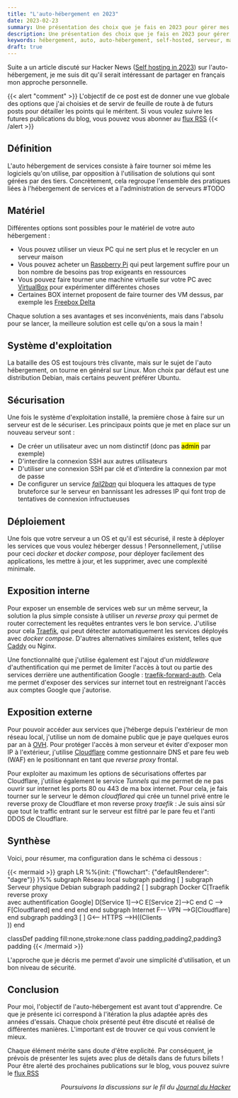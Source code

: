 ```yaml
---
title: "L'auto-hébergement en 2023"
date: 2023-02-23
summary: Une présentation des choix que je fais en 2023 pour gérer mes services auto hébergés
description: Une présentation des choix que je fais en 2023 pour gérer mes services auto hébergés
keywords: hébergement, auto, auto-hébergement, self-hosted, serveur, maison
draft: true
---
```


Suite a un article discuté sur Hacker News ([Self hosting in 2023](https://news.ycombinator.com/item?id=34860655)) sur l'auto-hébergement, je me suis dit qu'il serait intéressant de partager en français mon approche personnelle.

{{< alert "comment" >}}
L'objectif de ce post est de donner une vue globale des options que j'ai choisies et de servir de feuille de route à de futurs posts pour détailler les points qui le méritent. Si vous voulez suivre les futures publications du blog, vous pouvez vous abonner au [flux RSS](https://www.cosmecharlier.fr/index.xml)
{{< /alert >}}

## Définition

L'auto hébergement de services consiste à faire tourner soi même les logiciels qu'on utilise, par opposition à l'utilisation de solutions qui sont gérées par des tiers. Concrètement, cela regroupe l'ensemble des pratiques liées à l'hébergement de services et a l'administration de serveurs #TODO

## Matériel

Différentes options sont possibles pour le matériel de votre auto hébergement :
- Vous pouvez utiliser un vieux PC qui ne sert plus et le recycler en un serveur maison
- Vous pouvez acheter un [Raspberry Pi](https://www.kubii.fr/40-cartes-raspberry-pi) qui peut largement suffire pour un bon nombre de besoins pas trop exigeants en ressources
- Vous pouvez faire tourner une machine virtuelle sur votre PC avec [VirtualBox](https://www.virtualbox.org/) pour expérimenter différentes choses
- Certaines BOX internet proposent de faire tourner des VM dessus, par exemple les [Freebox Delta](https://portail.free.fr/nouveautes/freebox-delta-les-vms-machines-virtuelles-disponibles-pour-tous-les-utilisateurs-et-utilisatrices-dune-freebox-delta-ou-delta-s/)

Chaque solution a ses avantages et ses inconvénients, mais dans l'absolu pour se lancer, la meilleure solution est celle qu'on a sous la main !

## Système d'exploitation

La bataille des OS est toujours très clivante, mais sur le sujet de l'auto hébergement, on tourne en général sur Linux. Mon choix par défaut est une distribution Debian, mais certains peuvent préférer Ubuntu.

## Sécurisation

Une fois le système d'exploitation installé, la première chose à faire sur un serveur est de le sécuriser. Les principaux points que je met en place sur un nouveau serveur sont :
- De créer un utilisateur avec un nom distinctif (donc pas <mark>admin</mark> par exemple)
- D'interdire la connexion SSH aux autres utilisateurs
- D'utiliser une connexion SSH par clé et d'interdire la connexion par mot de passe
- De configurer un service [*fail2ban*](https://www.fail2ban.org/wiki/index.php/Main_Page) qui bloquera les attaques de type bruteforce sur le serveur en bannissant les adresses IP qui font trop de tentatives de connexion infructueuses

## Déploiement

Une fois que votre serveur a un OS et qu'il est sécurisé, il reste à déployer les services que vous voulez héberger dessus !
Personnellement, j'utilise pour ceci *docker* et *docker compose*, pour déployer facilement des applications, les mettre à jour, et les supprimer, avec une complexité minimale.

## Exposition interne

Pour exposer un ensemble de services web sur un même serveur, la solution la plus simple consiste à utiliser un *reverse proxy* qui permet de router correctement les requêtes entrantes vers le bon service.
J'utilise pour cela [Traefik](https://github.com/traefik/traefik), qui peut détecter automatiquement les services déployés avec *docker compose*. D'autres alternatives similaires existent, telles que [Caddy](https://caddyserver.com/) ou Nginx.

Une fonctionnalité que j'utilise également est l'ajout d'un *middleware* d'authentification qui me permet de limiter l'accès à tout ou partie des services derrière une authentification Google : [traefik-forward-auth](https://github.com/thomseddon/traefik-forward-auth). Cela me permet d'exposer des services sur internet tout en restreignant l'accès aux comptes Google que j'autorise.

## Exposition externe

Pour pouvoir accéder aux services que j'héberge depuis l'extérieur de mon réseau local, j'utilise un nom de domaine public que je paye quelques euros par an à [OVH](https://www.ovhcloud.com/fr/domains/).
Pour protéger l'accès à mon serveur et éviter d'exposer mon IP à l'extérieur, j'utilise [Cloudflare](https://www.cloudflare.com/) comme gestionnaire DNS et pare feu web (WAF) en le positionnant en tant que *reverse proxy* frontal.

Pour exploiter au maximum les options de sécurisations offertes par Cloudflare, j'utilise également le service *Tunnels* qui me permet de ne pas ouvrir sur internet les ports 80 ou 443 de ma box internet. Pour cela, je fais tourner sur le serveur le démon *cloudflared* qui crée un tunnel privé entre le reverse proxy de Cloudflare et mon reverse proxy *traefik* : Je suis ainsi sûr que tout le traffic entrant sur le serveur est filtré par le pare feu et l'anti DDOS de Cloudflare.

## Synthèse

Voici, pour résumer, ma configuration dans le schéma ci dessous :

{{< mermaid >}}
graph LR
%%{init: {"flowchart": {"defaultRenderer": "dagre"}} }%%
    subgraph Réseau local
    subgraph padding [ ]
        subgraph Serveur physique Debian
        subgraph padding2 [ ]
            subgraph Docker
                C[Traefik reverse proxy <br> avec authentification Google]
                D[Service 1]-->C
                E[Service 2]-->C
            end
            C --> F[Cloudflared]
        end
        end
    end
    end
    subgraph Internet
        F-- VPN -->G[Cloudflare]
    end
    subgraph padding3 [ ]
        G<-- HTTPS -->H((Clients<br>))
    end

classDef padding fill:none,stroke:none
class padding,padding2,padding3 padding
{{< /mermaid >}}

L'approche que je décris me permet d'avoir une simplicité d'utilisation, et un bon niveau de sécurité.

## Conclusion

Pour moi, l'objectif de l'auto-hébergement est avant tout d'apprendre. Ce que je présente ici correspond à l'itération la plus adaptée après des années d'essais. Chaque choix présenté peut être discuté et réalisé de différentes manières. L'important est de trouver ce qui vous convient le mieux. 

Chaque élément mérite sans doute d'être explicité. Par conséquent, je prévois de présenter les sujets avec plus de détails dans de futurs billets ! Pour être alerté des prochaines publications sur le blog, vous pouvez suivre le [flux RSS](https://www.cosmecharlier.fr/index.xml)

<div style="text-align: right"> 

*Poursuivons la discussions sur le fil du [Journal du Hacker]()* 
</div>